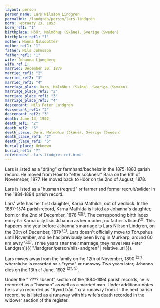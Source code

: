 ```yaml
---
layout: person
person_name: Lars Nilsson Lindgren
permalink: /landgren/person/lars-lindgren
born: February 23, 1853
born_ref1: "1"
birthplace: Höör, Malmöhus (Skåne), Sverige (Sweden)
birthplace_ref1: "1"
mother: Hanna Nilsdotter
mother_ref1: "1"
father: Nils Johnsson
father_ref1: "1"
wife: Johanna Ljungberg
wife_ref_1:
married: December 30, 1879
married_ref1: "2"
married_ref2: "3"
married_ref3: "4"
marriage_place: Bara, Malmöhus (Skåne), Sverige (Sweden)
marriage_place_ref2: "2"
marriage_place_ref1: "3"
marriage_place_ref3: "4"
descendant: Nils Peter Landgren
descendant_ref1: "2"
descendant_ref2: "3"
death: June 13, 1902
death_ref1: "2"
death_ref2: "5"
death_place: Bara, Malmöhus (Skåne), Sverige (Sweden)
death_place_ref1: "2"
death_place_ref2: "5"
burial_place: Unknown
burial_ref1: "?"
references: "lars-lindgren-ref.html"
---
```


Lars is listed as a "dräng" or farmhand/bachelor in the 1875-1883 parish record. He moved from Höör to "efter socknera" Bara on the 6th of Novemeber, 1877. He moved back to Höör on the 2nd of August, 1878.

Lars is listed as a "husman (reqrut)" or farmer and former recruit/solider in the 1884-1894 parish record.


Lars' wife has her first daughter, Karna Mathilda, out of wedlock. In the 1867-1874 parish record, Karna Mathilda is listed as Johanna's daughter, born on the 2nd of December, 1878 <sup>([3G](#3G))</sup>. The corresponding birth index entry for Karna only lists Johanna as her mother, no father is listed<sup>([7](#7))</sup>. This happens one year before Johanna's marriage to Lars Nilsson Lindgren, on the 30th of December, 1879 <sup>([4](#4))</sup>. Lars doesn't officially move to Torupshus until November, and he had previously been living in Munkarp, around 60 km away <sup>([3H](#3H))</sup>. Three years after their marriage, they have [Nils Peter Landgren]({{ "/landgren/person/nils-landgren" | relative_url }}).

Lars moves away from the family on the 12th of November, 1890 <sup>([2?](#2?))</sup> wherein he is recorded as a "rymd" or runaway. Two years later, Johanna dies on the 13th of June, 1902 <sup>([2?](#2?), [5](#5))</sup>.

Under the " ???? absent" section of the 1884-1894 parish records, he is recorded as a "husman" as well as a married man. Under additional notes he is also recorded as "Rymd från " or a runaway from. In the next parish record, he is listed as a runaway with his wife's death recorded in the widower section of the register.
